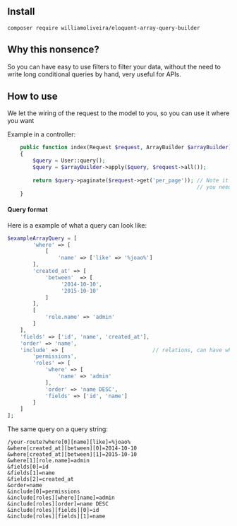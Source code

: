 ## Install

`composer require williamoliveira/eloquent-array-query-builder`

## Why this nonsence?

So you can have easy to use filters to filter your data, without the need to write long conditional queries by hand, very useful for APIs.

## How to use

We let the wiring of the request to the model to you, so you can use it where you want

Example in a controller:
```php
    public function index(Request $request, ArrayBuilder $arrayBuilder)
    {
        $query = User::query();
        $query = $arrayBuilder->apply($query, $request->all());
        
        return $query->paginate($request->get('per_page')); // Note it does not do pagination,
                                                            // you need to do it youserlf
    }
```

#### Query format

Here is a example of what a query can look like:
```php
$exampleArrayQuery = [
        'where' => [
            [
                'name' => ['like' => '%joao%']
        ],
        'created_at' => [
            'between'  => [
                 '2014-10-10',
                 '2015-10-10'
            ]
        ],
        [
            'role.name' => 'admin'
        ]
    ],
    'fields' => ['id', 'name', 'created_at'],
    'order' => 'name',
    'include' => [                            // relations, can have where, order and fields
        'permissions',
        'roles' => [
            'where' => [
                'name' => 'admin'
            ],
            'order' => 'name DESC',
            'fields' => ['id', 'name']
        ]
    ]
];
```

The same query on a query string:
```
/your-route?where[0][name][like]=%joao%
&where[created_at][between][0]=2014-10-10
&where[created_at][between][1]=2015-10-10
&where[1][role.name]=admin
&fields[0]=id
&fields[1]=name
&fields[2]=created_at
&order=name
&include[0]=permissions
&include[roles][where][name]=admin
&include[roles][order]=name DESC
&include[roles][fields][0]=id
&include[roles][fields][1]=name
```